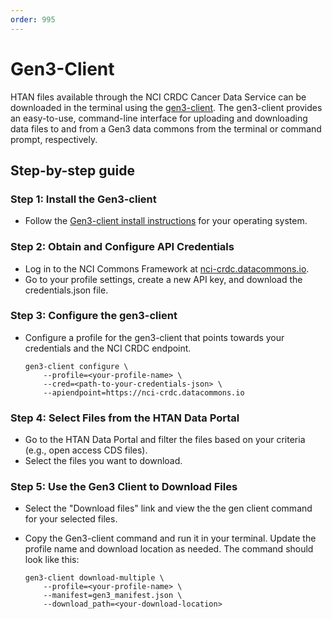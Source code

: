 ```yaml
---
order: 995
---
```


# Gen3-Client

HTAN files available through the NCI CRDC Cancer Data Service can be downloaded in the terminal using the [gen3-client](https://docs.gen3.org/gen3-resources/user-guide/). The gen3-client provides an easy-to-use, command-line interface for uploading and downloading data files to and from a Gen3 data commons from the terminal or command prompt, respectively.


## Step-by-step guide

### Step 1: Install the Gen3-client

- Follow the [Gen3-client install instructions](https://gen3.org/resources/user/gen3-client/#1-installation-instructions) for your operating system.

### Step 2: Obtain and Configure API Credentials

- Log in to the NCI Commons Framework at [nci-crdc.datacommons.io](https://nci-crdc.datacommons.io).
- Go to your profile settings, create a new API key, and download the credentials.json file.

### Step 3: Configure the gen3-client

- Configure a profile for the gen3-client that points towards your credentials and the NCI CRDC endpoint.

    ```
    gen3-client configure \
        --profile=<your-profile-name> \
        --cred=<path-to-your-credentials-json> \
        --apiendpoint=https://nci-crdc.datacommons.io
    ```


### Step 4: Select Files from the HTAN Data Portal

- Go to the HTAN Data Portal and filter the files based on your criteria (e.g., open access CDS files).
- Select the files you want to download.

### Step 5: Use the Gen3 Client to Download Files

- Select the "Download files" link and view the the gen client command for your selected files.
- Copy the Gen3-client command and run it in your terminal. Update the profile name and download location as needed. The command should look like this:

    ```
    gen3-client download-multiple \
        --profile=<your-profile-name> \
        --manifest=gen3_manifest.json \
        --download_path=<your-download-location>
    ```